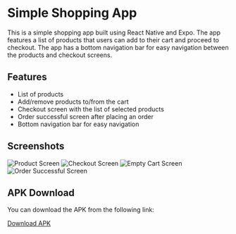 # Simple Shopping App

This is a simple shopping app built using React Native and Expo. The app features a list of products that users can add to their cart and proceed to checkout. The app has a bottom navigation bar for easy navigation between the products and checkout screens.

## Features

- List of products
- Add/remove products to/from the cart
- Checkout screen with the list of selected products
- Order successful screen after placing an order
- Bottom navigation bar for easy navigation

## Screenshots

![Product Screen](images/Screenshot_1.png)
![Checkout Screen](images/Screenshot_2.png)
![Empty Cart Screen](images/Screenshot_3.png)
![Order Successful Screen](images/Screenshot_4.png)

## APK Download

You can download the APK from the following link:

[Download APK](https://expo.dev/artifacts/eas/wSJdX6pjpksvv4X5c1FtUt.apk)